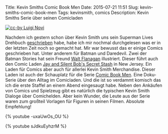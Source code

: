 Title: Kevin Smiths Comic Book Men
Date: 2015-07-21 11:51
Slug: kevin-smiths-comic-book-men
Tags: kevinsmith, comics
Description: Kevin Smiths Serie über seinen Comicladen

[![cc-by Luigi Novi]({filename}/images/secret_stash.jpg)](https://commons.wikimedia.org/wiki/File:7.9.12SecretStashByLuigiNovi2.jpg)

Nachdem ich gestern schon über Kevin Smith uns sein Superman Lives Drehbuch [geschrieben]({filename}/posts/the-death-of-superman-lives-what-happened.md) habe, habe ich mir nochmal durchgelesen was er in der letzten Zeit noch so gemacht hat. Mir war bewusst das er einige Comics geschrieben hat. Unter anderem für Batman und Daredevil. Zwei der Batman Stories hat sein Freund [Walt Flanagan](https://en.wikipedia.org/wiki/Walt_Flanagan) illustriert. Dieser führt auch den Comic Laden [Jay and Silent Bob's Secret Stash](https://en.wikipedia.org/wiki/Jay_and_Silent_Bob%27s_Secret_Stash) in New Jersey. Ein Laden für Comics aber auch für allerlei Kevin Smith Merchandise. Dieser Laden ist auch der Schauplatz für die Serie [Comic Book Men](https://en.wikipedia.org/wiki/Comic_Book_Men). Eine Doku-Serie über den Alltag im Comicladen. Und die ist so verdammt komisch das ich die erste Staffel an einem Abend eingesaugt habe. Neben den Ankäufen von Comics und Spielzeug gibt es natürlich die typischen Kevin Smith Dialoge über Comichelden. Aber kein Wunder, die Leute aus der Serie waren zum großteil Vorlagen für Figuren in seinen Filmen. Absolute Empfehlung!

{% youtube -uxaUwOs_OU %}

{% youtube sJdkuEyhzrM %}
